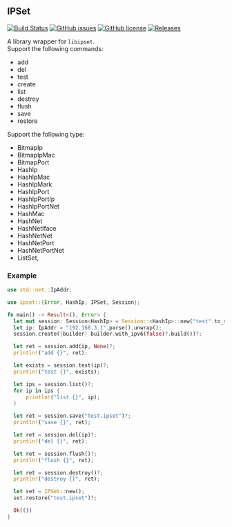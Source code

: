 ## IPSet

[![Build Status](https://github.com/lazytiger/ipset/actions/workflows/rust.yml/badge.svg)](https://github.com/lazytiger/ipset/actions)
[![GitHub issues](https://img.shields.io/github/issues/lazytiger/ipset)](https://github.com/lazytiger/ipset/issues)
[![GitHub license](https://img.shields.io/github/license/lazytiger/ipset)](https://github.com/lazytiger/ipset/blob/master/LICENSE)
[![Releases](https://img.shields.io/github/v/release/lazytiger/ipset.svg?include_prereleases)](https://github.com/lazytiger/ipset/releases)

A library wrapper for `libipset`.  
Support the following commands:

* add
* del
* test
* create
* list
* destroy
* flush
* save
* restore

Support the following type:

* BitmapIp
* BitmapIpMac
* BitmapPort
* HashIp
* HashIpMac
* HashIpMark
* HashIpPort
* HashIpPortIp
* HashIpPortNet
* HashMac
* HashNet
* HashNetIface
* HashNetNet
* HashNetPort
* HashNetPortNet
* ListSet,

### Example

  ```rust
use std::net::IpAddr;

use ipset::{Error, HashIp, IPSet, Session};

fn main() -> Result<(), Error> {
    let mut session: Session<HashIp> = Session::<HashIp>::new("test".to_string());
    let ip: IpAddr = "192.168.3.1".parse().unwrap();
    session.create(|builder| builder.with_ipv6(false)?.build())?;

    let ret = session.add(ip, None)?;
    println!("add {}", ret);

    let exists = session.test(ip)?;
    println!("test {}", exists);

    let ips = session.list()?;
    for ip in ips {
        println!("list {}", ip);
    }

    let ret = session.save("test.ipset")?;
    println!("save {}", ret);

    let ret = session.del(ip)?;
    println!("del {}", ret);

    let ret = session.flush()?;
    println!("flush {}", ret);

    let ret = session.destroy()?;
    println!("destroy {}", ret);

    let set = IPSet::new();
    set.restore("test.ipset")?;

    Ok(())
}
```
